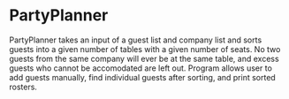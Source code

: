 # PartyPlanner
PartyPlanner takes an input of a guest list and company list and sorts guests into a given number of tables with a given number of seats. No two guests from the same company will ever be at the same table, and excess guests who cannot be accomodated are left out. Program allows user to add guests manually, find individual guests after sorting, and print sorted rosters.
